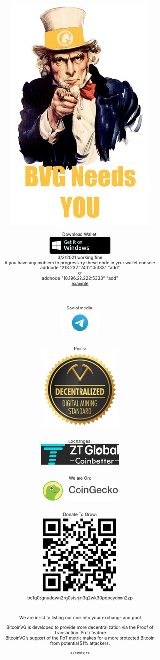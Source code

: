 <html>
  <body>
    <center>

<img src="ss.jpg"><br>


Download Wallet:<br>
<a href="https://github.com/bitcoinvg/bitcoinvg.github.io/raw/main/bitcoin-vgold-qt64.zip"> <img src="windos.png" width="196px" height="54px" /></a>  <br>
3/3/2021 working fine<br>
if you have any problem to progress try these node in your wallet console<br>
addnode "213.232.124.121:5333" "add"<br>
or<br>
addnode "18.196.22.222:5333" "add"<br>
<a href="https://bitcoinvg.github.io/xxxx.jpg">example</a>


<br><br>

Social media: <br>
<a href="https://t.me/BitcoinVG"> <img src="Telegram_(software)-Logo.wine.png" width="120px" height="80px" /></a>  <br><br>

Pools:<br>
<a href="https://miningpoolstats.stream/bitcoinvg"> <img src="DM004-LOGO-DDMS-RGB.svg" width="250px" height="250px" /></a><br><br>



Exchanges: <br>
<a href="https://www.ztb.im/exchange?coin=BVG_USDT"> <img src="22w.jpg" width="250px" height="67px" /></a><br><br>

We are On: <br>
<a href="https://www.coingecko.com/en/coins/bitcoin-virtual-gold"> <img src="coingecko.svg" width="250px" height="67px" /></a><br><br>



Donate To Grow:<br>
<img src="bc1q0zgnudqwn2rg0stsrjm3q2wk30pqpcydnnn2zp.png" width="248px" height="250px" /><br>
bc1q0zgnudqwn2rg0stsrjm3q2wk30pqpcydnnn2zp<br><br><br>



We are insist to listing our coin into your exchange and pool <br>
  <p>BitcoinVG is developed to provide more decentralization via the Proof of Transaction (PoT) feature <br>BitcoinVG’s support of the PoT metric makes for a more protected Bitcoin from potential 51% attackers.</p>
  
    </center>
</body>
</html>
 
